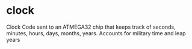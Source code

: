 # clock
Clock
Code sent to an ATMEGA32 chip that keeps track of seconds, minutes, hours, days, months, years. Accounts for military time and leap years 
